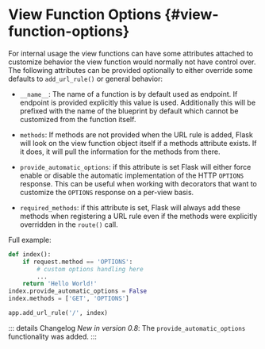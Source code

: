 # View Function Options {#view-function-options}

For internal usage the view functions can have some attributes attached to customize behavior the view function would normally not have control over. The following attributes can be provided optionally to either override some defaults to `add_url_rule()` or general behavior:

- `__name__`: The name of a function is by default used as endpoint. If endpoint is provided explicitly this value is used. Additionally this will be prefixed with the name of the blueprint by default which cannot be customized from the function itself.

- `methods`: If methods are not provided when the URL rule is added, Flask will look on the view function object itself if a methods attribute exists. If it does, it will pull the information for the methods from there.

- `provide_automatic_options`: if this attribute is set Flask will either force enable or disable the automatic implementation of the HTTP `OPTIONS` response. This can be useful when working with decorators that want to customize the `OPTIONS` response on a per-view basis.

- `required_methods`: if this attribute is set, Flask will always add these methods when registering a URL rule even if the methods were explicitly overridden in the `route()` call.

Full example:

```python
def index():
    if request.method == 'OPTIONS':
        # custom options handling here
        ...
    return 'Hello World!'
index.provide_automatic_options = False
index.methods = ['GET', 'OPTIONS']

app.add_url_rule('/', index)
```

::: details Changelog
*New in version 0.8*: The `provide_automatic_options` functionality was added.
:::